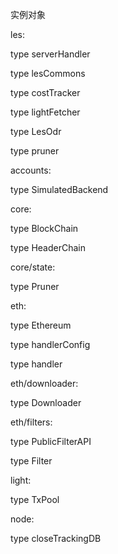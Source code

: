 实例对象

les:

type serverHandler

type lesCommons

type costTracker

type lightFetcher

type LesOdr

type pruner

accounts:

type SimulatedBackend

core:

type BlockChain

type HeaderChain

core/state:

type Pruner

eth:

type Ethereum

type handlerConfig

type handler

eth/downloader:

type Downloader

eth/filters:

type PublicFilterAPI

type Filter

light:

type TxPool

node:

type closeTrackingDB



